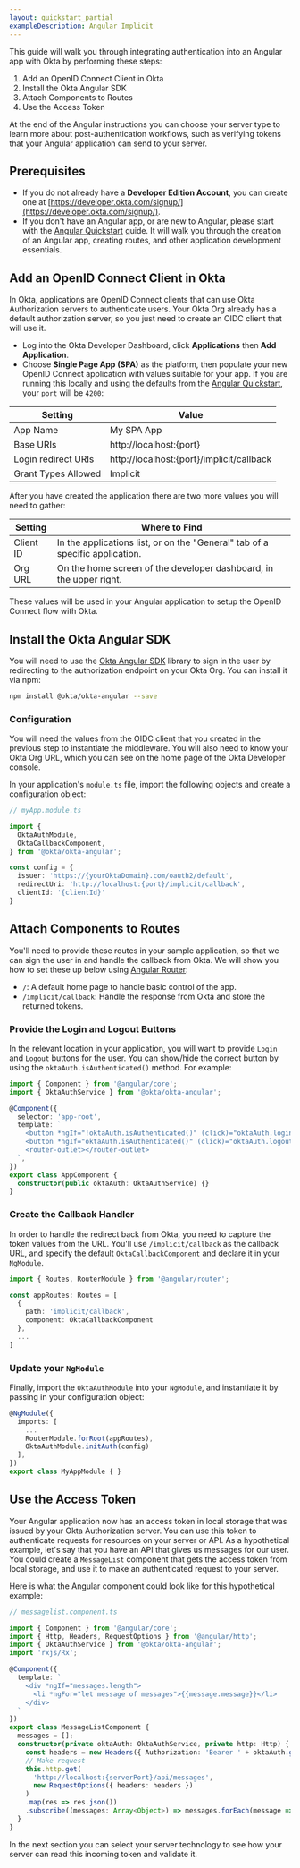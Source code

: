 ```yaml
---
layout: quickstart_partial
exampleDescription: Angular Implicit
---
```


This guide will walk you through integrating authentication into an Angular app with Okta by performing these steps:

1. Add an OpenID Connect Client in Okta
2. Install the Okta Angular SDK
3. Attach Components to Routes
4. Use the Access Token

At the end of the Angular instructions you can choose your server type to learn more about post-authentication workflows, such as verifying tokens that your Angular application can send to your server.

## Prerequisites
* If you do not already have a **Developer Edition Account**, you can create one at [https://developer.okta.com/signup/](https://developer.okta.com/signup/).
* If you don't have an Angular app, or are new to Angular, please start with the [Angular Quickstart](https://angular.io/guide/quickstart) guide. It will walk you through the creation of an Angular app, creating routes, and other application development essentials.

## Add an OpenID Connect Client in Okta
In Okta, applications are OpenID Connect clients that can use Okta Authorization servers to authenticate users.  Your Okta Org already has a default authorization server, so you just need to create an OIDC client that will use it.
* Log into the Okta Developer Dashboard, click **Applications** then **Add Application**.
* Choose **Single Page App (SPA)** as the platform, then populate your new OpenID Connect application with values suitable for your app. If you are running this locally and using the defaults from the [Angular Quickstart](https://angular.io/guide/quickstart), your `port` will be `4200`:

| Setting             | Value                                          |
| ------------------- | ---------------------------------------------- |
| App Name            | My SPA App                                     |
| Base URIs           | http://localhost:{port}                        |
| Login redirect URIs | http://localhost:{port}/implicit/callback      |
| Grant Types Allowed | Implicit                                       |

After you have created the application there are two more values you will need to gather:

| Setting       | Where to Find                                                                  |
| ------------- | ------------------------------------------------------------------------------ |
| Client ID     | In the applications list, or on the "General" tab of a specific application.   |
| Org URL       | On the home screen of the developer dashboard, in the upper right.             |


These values will be used in your Angular application to setup the OpenID Connect flow with Okta.

## Install the Okta Angular SDK

You will need to use the [Okta Angular SDK](https://github.com/okta/okta-oidc-js/tree/master/packages/okta-angular) library to sign in the user by redirecting to the authorization endpoint on your Okta Org. You can install it via npm:

```bash
npm install @okta/okta-angular --save
```

### Configuration
You will need the values from the OIDC client that you created in the previous step to instantiate the middleware. You will also need to know your Okta Org URL, which you can see on the home page of the Okta Developer console.

In your application's `module.ts` file, import the following objects and create a configuration object:

```typescript
// myApp.module.ts

import {
  OktaAuthModule,
  OktaCallbackComponent,
} from '@okta/okta-angular';

const config = {
  issuer: 'https://{yourOktaDomain}.com/oauth2/default',
  redirectUri: 'http://localhost:{port}/implicit/callback',
  clientId: '{clientId}'
}
```

## Attach Components to Routes

You'll need to provide these routes in your sample application, so that we can sign the user in and handle the callback from Okta. We will show you how to set these up below using [Angular Router](https://angular.io/guide/router):

- `/`: A default home page to handle basic control of the app.
- `/implicit/callback`: Handle the response from Okta and store the returned tokens.

### Provide the Login and Logout Buttons
In the relevant location in your application, you will want to provide `Login` and `Logout` buttons for the user. You can show/hide the correct button by using the `oktaAuth.isAuthenticated()` method. For example:

```typescript
import { Component } from '@angular/core';
import { OktaAuthService } from '@okta/okta-angular';

@Component({
  selector: 'app-root',
  template: `
    <button *ngIf="!oktaAuth.isAuthenticated()" (click)="oktaAuth.loginRedirect()"> Login </button>
    <button *ngIf="oktaAuth.isAuthenticated()" (click)="oktaAuth.logout()"> Logout </button>
    <router-outlet></router-outlet>
  `,
})
export class AppComponent {
  constructor(public oktaAuth: OktaAuthService) {}
}
```

### Create the Callback Handler
In order to handle the redirect back from Okta, you need to capture the token values from the URL. You'll use `/implicit/callback` as the callback URL, and specify the default `OktaCallbackComponent` and declare it in your `NgModule`.

```typescript
import { Routes, RouterModule } from '@angular/router';

const appRoutes: Routes = [
  {
    path: 'implicit/callback',
    component: OktaCallbackComponent
  },
  ...
]
```

### Update your `NgModule`
Finally, import the `OktaAuthModule` into your `NgModule`, and instantiate it by passing in your configuration object:

```typescript
@NgModule({
  imports: [
    ...
    RouterModule.forRoot(appRoutes),
    OktaAuthModule.initAuth(config)
  ],
})
export class MyAppModule { }
```

## Use the Access Token

Your Angular application now has an access token in local storage that was issued by your Okta Authorization server. You can use this token to authenticate requests for resources on your server or API. As a hypothetical example, let's say that you have an API that gives us messages for our user.  You could create a `MessageList` component that gets the access token from local storage, and use it to make an authenticated request to your server.

Here is what the Angular component could look like for this hypothetical example:

```typescript
// messagelist.component.ts

import { Component } from '@angular/core';
import { Http, Headers, RequestOptions } from '@angular/http';
import { OktaAuthService } from '@okta/okta-angular';
import 'rxjs/Rx';

@Component({
  template: `
    <div *ngIf="messages.length">
      <li *ngFor="let message of messages">{{message.message}}</li>
    </div>
  `
})
export class MessageListComponent {
  messages = [];
  constructor(private oktaAuth: OktaAuthService, private http: Http) {
    const headers = new Headers({ Authorization: 'Bearer ' + oktaAuth.getAccessToken().accessToken });
    // Make request
    this.http.get(
      'http://localhost:{serverPort}/api/messages',
      new RequestOptions({ headers: headers })
    )
    .map(res => res.json())
    .subscribe((messages: Array<Object>) => messages.forEach(message => this.messages.push(message)));
  }
}
```

In the next section you can select your server technology to see how your server can read this incoming token and validate it.
